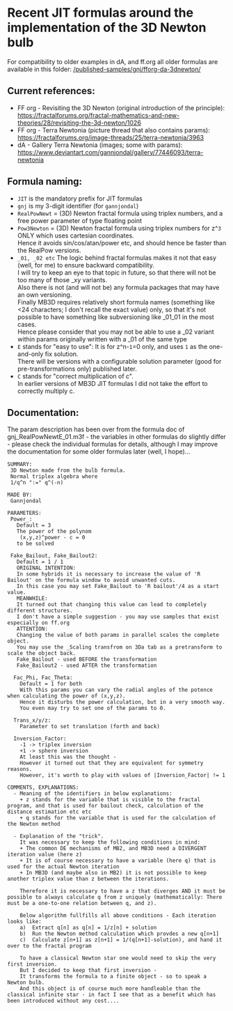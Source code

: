 # Recent JIT formulas around the implementation of the 3D Newton bulb   
For compatibility to older examples in dA, and ff.org all older formulas are available in this folder: [/published-samples/gnj/fforg-da-3dnewton/](/published-samples/gnj/fforg-da-3dnewton/)   
   
## Current references:   
- FF org - Revisiting the 3D Newton (original introduction of the principle):   
   https://fractalforums.org/fractal-mathematics-and-new-theories/28/revisiting-the-3d-newton/1026   
- FF org - Terra Newtonia (picture thread that also contains params):   
   https://fractalforums.org/image-threads/25/terra-newtonia/3963   
- dA - Gallery Terra Newtonia (images; some with params):   
   https://www.deviantart.com/gannjondal/gallery/77446093/terra-newtonia   
   
## Formula naming:   
- `JIT` is the mandatory prefix for JIT formulas   
- `gnj` is my 3-digit identifier (for `gannjondal`)   
- `RealPowNewt` = (3D) Newton fractal formula using triplex numbers, and a free power parameter of type floating point   
- `Pow3Newton` = (3D) Newton fractal formula using triplex numbers for z^`3` ONLY which uses cartesian coordinates.   
   Hence it avoids sin/cos/atan/power etc, and should hence be faster than the RealPow versions.   
- `_01, _02 etc` The logic behind fractal formulas makes it not that easy (well, for me) to ensure backward compatibility.   
   I will try to keep an eye to that topic in future, so that there will not be too many of those \_xy variants.   
   Also there is not (and will not be) any formula packages that may have an own versioning.   
   Finally MB3D requires relatively short formula names (something like <24 characters; I don't recall the exact value) only, so that it's not possible to have something like subversioning like \_01_01 in the most cases.   
   Hence please consider that you may not be able to use a \_02 variant within params originally written with a \_01 of the same type   
- `E` stands for "easy to use":  It is for z^n-`1`=0 only, and uses `1` as the one-and-only fix solution.   
  There will be versions with a configurable solution parameter (good for pre-transformations only) published later.   
- `C` stands for "correct multiplication of c".   
  In earlier versions of MB3D JIT formulas I did not take the effort to correctly multiply c.   
     
## Documentation:   
The param description has been over from the formula doc of gnj_RealPowNewtE_01.m3f - the variables in other formulas do slightly differ - please check the individual formulas for details, although I may improve the documentation for some older formulas later (well, I hope)...   
   
```   
SUMMARY:   
 3D Newton made from the bulb formula.   
 Normal triplex algebra where   
 1/q^n ":=" q^(-n)   
   
MADE BY:   
 Gannjondal   
   
PARAMETERS:   
 Power_:   
   Default = 3   
   The power of the polynom   
    (x,y,z)^power - c = 0   
   to be solved   
   
 Fake_Bailout, Fake_Bailout2:   
   Default = 1 / 1   
   ORIGINAL INTENTION:   
   In some hybrids it is necessary to increase the value of 'R Bailout' on the formula window to avoid unwanted cuts.   
   In this case you may set Fake_Bailout to 'R bailout'/4 as a start value.   
   MEANWHILE:   
   It turned out that changing this value can lead to completely different structures.   
   I don't have a simple suggestion - you may use samples that exist especially on ff.org   
   ATTENTION:   
   Changing the value of both params in parallel scales the complete object.   
   You may use the _Scaling transfrom on 3Da tab as a pretransform to scale the object back.   
   Fake_Bailout - used BEFORE the transformation   
   Fake_Bailout2 - used AFTER the transformation   
   
  Fac_Phi, Fac_Theta:   
    Default = 1 for both   
    With this params you can vary the radial angles of the potence when calculating the power of (x,y,z).   
    Hence it disturbs the power calculation, but in a very smooth way.   
    You even may try to set one of the params to 0.   
   
  Trans_x/y/z:   
    Parameter to set translation (forth and back)   
   
  Inversion_Factor:   
    -1 -> triplex inversion   
    +1 -> sphere inversion   
    At least this was the thought -    
	However it turned out that they are equivalent for symmetry reasons.   
    However, it's worth to play with values of |Inversion_Factor| != 1   
   
COMMENTS, EXPLANATIONS:   
  - Meaning of the identifiers in below explanations:   
    + z stands for the variable that is visible to the fractal program, and that is used for bailout check, calculation of the distance estimation etc etc   
    + q stands for the variable that is used for the calculation of the Newton method   
   
  - Explanation of the "trick".   
    It was necessary to keep the following conditions in mind:   
    + The common DE mechanisms of MB2, and MB3D need a DIVERGENT iteration value (here z)   
    + It is of course necessary to have a variable (here q) that is used for the actual Newton iteration   
    + In MB3D (and maybe also in MB2) it is not possible to keep another triplex value than z between the iterations.   
   
    Therefore it is necessary to have a z that diverges AND it must be possible to always calculate q from z uniquely (mathematically: There must be a one-to-one relation between q, and z).   
   
    Below algorithm fullfills all above conditions - Each iteration looks like:   
    a)  Extract q[n] as q[n] = 1/z[n] + solution   
    b)  Run the Newton method calculation which provdes a new q[n+1]   
    c)  Calculate z[n+1] as z[n+1] = 1/(q[n+1]-solution), and hand it over to the fractal program   
   
    To have a classical Newton star one would need to skip the very first inversion.   
    But I decided to keep that first inversion -   
    It transforms the formula to a finite object - so to speak a Newton bulb.   
    And this object is of course much more handleable than the classical infinite star - in fact I see that as a benefit which has been introduced without any cost....   
```
